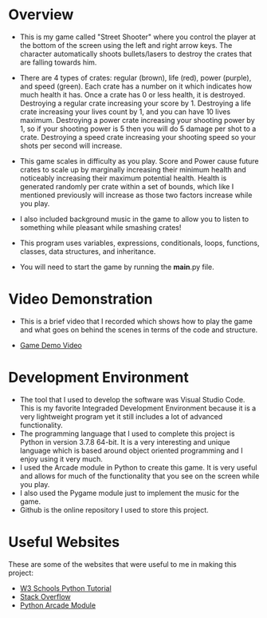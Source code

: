 # Overview

* This is my game called "Street Shooter" where you control the player at the bottom of the screen using the left and right arrow keys. The character automatically shoots bullets/lasers to destroy the crates that are falling towards him. 

* There are 4 types of crates: regular (brown), life (red), power (purple), and speed (green). Each crate has a number on it which indicates how much health it has. Once a crate has 0 or less health, it is destroyed. Destroying a regular crate increasing your score by 1. Destroying a life crate increasing your lives count by 1, and you can have 10 lives maximum. Destroying a power crate increasing your shooting power by 1, so if your shooting power is 5 then you will do 5 damage per shot to a crate. Destroying a speed crate increasing your shooting speed so your shots per second will increase.

* This game scales in difficulty as you play. Score and Power cause future crates to scale up by marginally increasing their minimum health and noticeably increasing their maximum potential health. Health is generated randomly per crate within a set of bounds, which like I mentioned previously will increase as those two factors increase while you play. 

* I also included background music in the game to allow you to listen to something while pleasant while smashing crates!

* This program uses variables, expressions, conditionals, loops, functions, classes, data structures, and inheritance.

* You will need to start the game by running the __main__.py file.

# Video Demonstration

* This is a brief video that I recorded which shows how to play the game and what goes on behind the scenes in terms of the code and structure.

* [Game Demo Video](https://youtu.be/O0roIKG_D3U)

# Development Environment

* The tool that I used to develop the software was Visual Studio Code. This is my favorite Integraded Development Environment because it is a very lightweight program yet it still includes a lot of advanced functionality.
* The programming language that I used to complete this project is Python in version 3.7.8 64-bit. It is a very interesting and unique language which is based around object oriented programming and I enjoy using it very much.
* I used the Arcade module in Python to create this game. It is very useful and allows for much of the functionality that you see on the screen while you play.
* I also used the Pygame module just to implement the music for the game.
* Github is the online repository I used to store this project.

# Useful Websites

These are some of the websites that were useful to me in making this project:
* [W3 Schools Python Tutorial](https://www.w3schools.com/python/)
* [Stack Overflow](https://stackoverflow.com/)
* [Python Arcade Module](https://api.arcade.academy/en/latest/)

